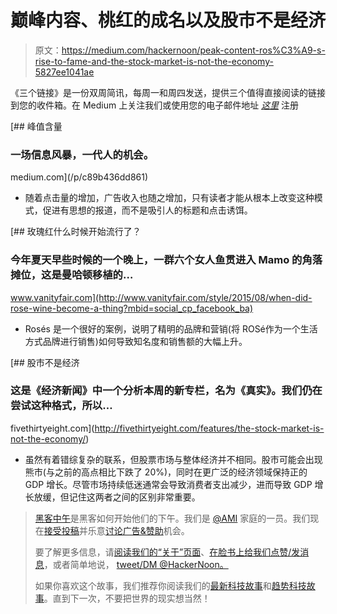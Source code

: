 # 巅峰内容、桃红的成名以及股市不是经济

> 原文：<https://medium.com/hackernoon/peak-content-ros%C3%A9-s-rise-to-fame-and-the-stock-market-is-not-the-economy-5827ee1041ae>

《三个链接》是一份双周简讯，每周一和周四发送，提供三个值得直接阅读的链接到您的收件箱。在 Medium 上关注我们或使用您的电子邮件地址 [*这里*](http://medium.us12.list-manage.com/subscribe?u=390ec1bda0328b17b53ba6e3c&id=55048faec1) 注册

[](/p/c89b436dd861) [## 峰值含量

### 一场信息风暴，一代人的机会。

medium.com](/p/c89b436dd861) 

*   随着点击量的增加，广告收入也随之增加，只有读者才能从根本上改变这种模式，促进有思想的报道，而不是吸引人的标题和点击诱饵。

[](http://www.vanityfair.com/style/2015/08/when-did-rose-wine-become-a-thing?mbid=social_cp_facebook_ba) [## 玫瑰红什么时候开始流行了？

### 今年夏天早些时候的一个晚上，一群六个女人鱼贯进入 Mamo 的角落摊位，这是曼哈顿移植的…

www.vanityfair.com](http://www.vanityfair.com/style/2015/08/when-did-rose-wine-become-a-thing?mbid=social_cp_facebook_ba) 

*   Rosés 是一个很好的案例，说明了精明的品牌和营销(将 ROSé作为一个生活方式品牌进行销售)如何导致知名度和销售额的大幅上升。

[](http://fivethirtyeight.com/features/the-stock-market-is-not-the-economy/) [## 股市不是经济

### 这是《经济新闻》中一个分析本周的新专栏，名为《真实》。我们仍在尝试这种格式，所以…

fivethirtyeight.com](http://fivethirtyeight.com/features/the-stock-market-is-not-the-economy/) 

*   虽然有着错综复杂的联系，但股票市场与整体经济并不相同。股市可能会出现熊市(与之前的高点相比下跌了 20%)，同时在更广泛的经济领域保持正的 GDP 增长。尽管市场持续低迷通常会导致消费者支出减少，进而导致 GDP 增长放缓，但记住这两者之间的区别非常重要。

> [黑客中午](http://bit.ly/Hackernoon)是黑客如何开始他们的下午。我们是 [@AMI](http://bit.ly/atAMIatAMI) 家庭的一员。我们现在[接受投稿](http://bit.ly/hackernoonsubmission)并乐意[讨论广告&赞助](mailto:partners@amipublications.com)机会。
> 
> 要了解更多信息，请[阅读我们的“关于”页面](https://goo.gl/4ofytp)、[在脸书上给我们点赞/发消息](http://bit.ly/HackernoonFB)，或者简单地说， [tweet/DM @HackerNoon。](https://goo.gl/k7XYbx)
> 
> 如果你喜欢这个故事，我们推荐你阅读我们的[最新科技故事](http://bit.ly/hackernoonlatestt)和[趋势科技故事](https://hackernoon.com/trending)。直到下一次，不要把世界的现实想当然！